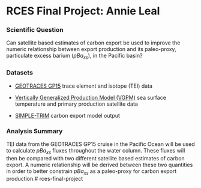 # RCES Final Project: Annie Leal

### Scientific Question

Can satellite based estimates of carbon export be used to improve the numeric relationship between export production and its paleo-proxy, particulate excess barium ($pBa_{xs}$), in the Pacific basin?


### Datasets

- [GEOTRACES GP15](https://www.bodc.ac.uk/data/published_data_library/catalogue/10.5285/cf2d9ba9-d51d-3b7c-e053-8486abc0f5fd/)  trace element and isotope (TEI) data

- [Vertically Generalized Production Model (VGPM)](http://orca.science.oregonstate.edu/1080.by.2160.8day.xyz.vgpm.m.chl.m.sst.php) sea surface temperature and primary production satellite data

- [SIMPLE-TRIM](https://tdevries.eri.ucsb.edu/models-and-data-products/) carbon export model output


### Analysis Summary

TEI data from the GEOTRACES GP15 cruise in the Pacific Ocean will be used to calculate $pBa_{xs}$ fluxes throughout the water column. These fluxes will then be compared with two different satellite based estimates of carbon export. A numeric relationship will be derived between these two quantities in order to better constrain $pBa_{xs}$ as a paleo-proxy for carbon export production.# rces-final-project
